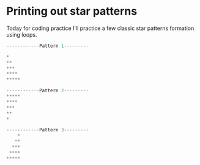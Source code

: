 
# Printing out star patterns

Today for coding practice I'll practice a few classic star patterns formation using loops.

``` python
------------Pattern 1---------

*
**
***
****
*****
```

``` python
------------Pattern 2---------
*****
****
***
**
*
```

``` python
------------Pattern 3---------
    *
   **
  ***
 ****
*****
```

